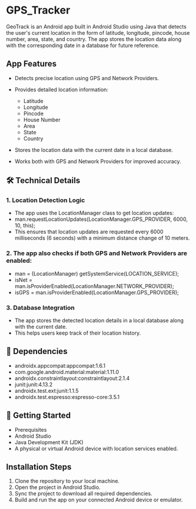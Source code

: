 # GPS_Tracker

GeoTrack is an Android app built in Android Studio using Java that detects the user's current location in the form of latitude, longitude, pincode, house number, area, state, and country. The app stores the location data along with the corresponding date in a database for future reference.

## App Features

- Detects precise location using GPS and Network Providers.

- Provides detailed location information:
  - Latitude
  - Longitude
  - Pincode
  - House Number
  - Area
  - State
  - Country

- Stores the location data with the current date in a local database.

- Works both with GPS and Network Providers for improved accuracy.

## 🛠️ Technical Details

### 1. Location Detection Logic

- The app uses the LocationManager class to get location updates:
- man.requestLocationUpdates(LocationManager.GPS_PROVIDER, 6000, 10, this);
- This ensures that location updates are requested every 6000 milliseconds (6 seconds) with a minimum distance change of 10 meters.

### 2. The app also checks if both GPS and Network Providers are enabled:

- man = (LocationManager) getSystemService(LOCATION_SERVICE);
- isNet = man.isProviderEnabled(LocationManager.NETWORK_PROVIDER);
- isGPS = man.isProviderEnabled(LocationManager.GPS_PROVIDER);

### 3. Database Integration

- The app stores the detected location details in a local database along with the current date. 
- This helps users keep track of their location history.

## 🧩 Dependencies

- androidx.appcompat:appcompat:1.6.1
- com.google.android.material:material:1.11.0
- androidx.constraintlayout:constraintlayout:2.1.4
- junit:junit:4.13.2
- androidx.test.ext:junit:1.1.5
- androidx.test.espresso:espresso-core:3.5.1

## 🚀 Getting Started

- Prerequisites
- Android Studio
- Java Development Kit (JDK)
- A physical or virtual Android device with location services enabled.

## Installation Steps

1. Clone the repository to your local machine.
2. Open the project in Android Studio.
3. Sync the project to download all required dependencies.
4. Build and run the app on your connected Android device or emulator.

